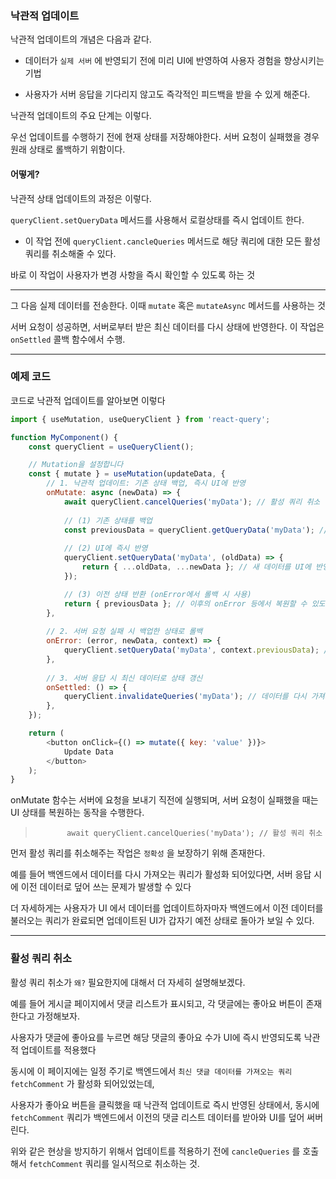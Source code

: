 

### 낙관적 업데이트

낙관적 업데이트의 개념은 다음과 같다.

* 데이터가 `실제 서버` 에 반영되기 전에 미리 UI에 반영하여 사용자 경험을 향상시키는 기법

* 사용자가 서버 응답을 기다리지 않고도 즉각적인 피드백을 받을 수 있게 해준다.

낙관적 업데이트의 주요 단계는 이렇다.

우선 업데이트를 수행하기 전에 현재 상태를 저장해야한다. 서버 요청이 실패했을 경우 원래 상태로 롤백하기 위함이다.



#### 어떻게?

낙관적 상태 업데이트의 과정은 이렇다. 

`queryClient.setQueryData` 메서드를 사용해서 로컬상태를 즉시 업데이트 한다. 

* 이 작업 전에 `queryClient.cancleQueries` 메서드로 해당 쿼리에 대한 모든 활성 쿼리를 취소해줄 수 있다.

바로 이 작업이 사용자가 변경 사항을 즉시 확인할 수 있도록 하는 것

---

그 다음 실제 데이터를 전송한다. 이때 `mutate` 혹은 `mutateAsync` 메서드를 사용하는 것

서버 요청이 성공하면, 서버로부터 받은 최신 데이터를 다시 상태에 반영한다. 이 작업은 `onSettled` 콜백 함수에서 수행. 


---

### 예제 코드

코드로 낙관적 업데이트를 알아보면 이렇다

```javascript
import { useMutation, useQueryClient } from 'react-query';

function MyComponent() {
    const queryClient = useQueryClient();

    // Mutation을 설정합니다
    const { mutate } = useMutation(updateData, {
        // 1. 낙관적 업데이트: 기존 상태 백업, 즉시 UI에 반영
        onMutate: async (newData) => {
            await queryClient.cancelQueries('myData'); // 활성 쿼리 취소
            
            // (1) 기존 상태를 백업
            const previousData = queryClient.getQueryData('myData'); // 현재 상태를 백업
            
            // (2) UI에 즉시 반영
            queryClient.setQueryData('myData', (oldData) => {
                return { ...oldData, ...newData }; // 새 데이터를 UI에 반영
            });

            // (3) 이전 상태 반환 (onError에서 롤백 시 사용)
            return { previousData }; // 이후의 onError 등에서 복원할 수 있도록 반환
        },
        
        // 2. 서버 요청 실패 시 백업한 상태로 롤백
        onError: (error, newData, context) => {
            queryClient.setQueryData('myData', context.previousData); // 이전 상태로 복원
        },
        
        // 3. 서버 응답 시 최신 데이터로 상태 갱신
        onSettled: () => {
            queryClient.invalidateQueries('myData'); // 데이터를 다시 가져와 최신 상태로 유지
        },
    });

    return (
        <button onClick={() => mutate({ key: 'value' })}>
            Update Data
        </button>
    );
}
```

onMutate 함수는 서버에 요청을 보내기 직전에 실행되며, 서버 요청이 실패했을 때는 UI 상태를 복원하는 동작을 수행한다.

>            await queryClient.cancelQueries('myData'); // 활성 쿼리 취소

먼저 활성 쿼리를 취소해주는 작업은 `정확성` 을 보장하기 위해 존재한다.

예를 들어 백엔드에서 데이터를 다시 가져오는 쿼리가 활성화 되어있다면, 서버 응답 시에 이전 데이터로 덮어 쓰는 문제가 발생할 수 있다

더 자세하게는 사용자가 UI 에서 데이터를 업데이트하자마자 백엔드에서 이전 데이터를 불러오는 쿼리가 완료되면 업데이트된 UI가 갑자기 예전 상태로 돌아가 보일 수 있다.

---

### 활성 쿼리 취소

활성 쿼리 취소가 `왜?` 필요한지에 대해서 더 자세히 설명해보겠다. 

예를 들어 게시글 페이지에서 댓글 리스트가 표시되고, 각 댓글에는 좋아요 버튼이 존재한다고 가정해보자.

사용자가 댓글에 좋아요를 누르면 해당 댓글의 좋아요 수가 UI에 즉시 반영되도록 낙관적 업데이트를 적용했다

동시에 이 페이지에는 일정 주기로 백엔드에서 `최신 댓글 데이터를 가져오는 쿼리` `fetchComment` 가 활성화 되어있었는데,

사용자가 좋아요 버튼을 클릭했을 때 낙관적 업데이트로 즉시 반영된 상태에서, 동시에 `fetchComment` 쿼리가 백엔드에서 이전의 댓글 리스트 데이터를 받아와 UI를 덮어 써버린다. 

위와 같은 현상을 방지하기 위해서 업데이트를 적용하기 전에 `cancleQueries` 를 호출해서 `fetchComment` 쿼리를 일시적으로 취소하는 것.

